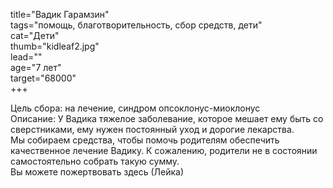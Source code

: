 title="Вадик Гарамзин"  
tags="помощь, благотворительность, сбор средств, дети"  
cat="Дети"  
thumb="kidleaf2.jpg"  
lead=""  
age="7 лет"  
target="68000"  
+++

Цель сбора: на лечение, синдром опсоклонус-миоклонус     
Описание: У Вадика тяжелое заболевание, которое мешает ему быть со сверстниками, ему нужен постоянный уход и дорогие лекарства.  
Мы собираем средства, чтобы помочь родителям обеспечить качественное лечение Вадику. К сожалению, родители не в состоянии самостоятельно собрать такую сумму.   
Вы можете пожертвовать здесь (Лейка)
